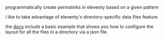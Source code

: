 programmatically create permalinks in eleventy based on a given pattern

i like to take advantage of eleventy's directory-specific data files feature.

the [docs](https://www.11ty.dev/docs/data-template-dir/) include a basic example that shows you how to configure the layout for all the files in a directory via a json file.